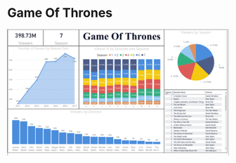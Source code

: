 # Game Of Thrones
![alt text](https://github.com/abhisheksoni-iitb/Business-Analytics/blob/main/Game%20of%20Thrones/image.png)

